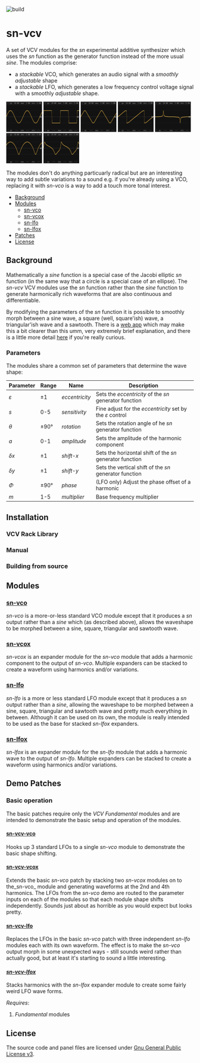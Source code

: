 ![build](https://github.com/transcriptaze/sn-vcv/workflows/build/badge.svg)

# sn-vcv

A set of VCV modules for the _sn_ experimental additive synthesizer which uses the _sn_ function as the 
generator function instead of the more usual _sine_. The modules comprise:
- a _stackable_ VCO, which generates an audio signal with a _smoothly adjustable_ shape
- a _stackable_ LFO, which generates a low frequency control voltage signal with a smoothly _adjustable_ shape.

<img width="96" src="documentation/images/sine.png">
<img width="96" src="documentation/images/square.png">
<img width="96" src="documentation/images/triangle.png">
<img width="96" src="documentation/images/sawtooth.png">
<img width="96" src="documentation/images/spike.png">
<img width="96" src="documentation/images/bumps.png">
<img width="96" src="documentation/images/wonky.png">

The modules don't do anything particuarly radical but are an interesting way to add subtle variations to
a sound e.g. if you're already using a VCO, replacing it with _sn-vco_ is a way to add a touch more tonal
interest. 

- [Background](#background)
- [Modules](#modules)
   - [sn-vco](/documentation/sn-vco.md)
   - [sn-vcox](/documentation/sn-vcox.md)
   - [sn-lfo](/documentation/sn-lfo.md)
   - [sn-lfox](/documentation/sn-lfox.md)
- [Patches](#patches)
- [License](#license)


## Background

Mathematically a _sine_ function is a special case of the Jacobi elliptic _sn_ function (in the same way that
a circle is a special case of an ellipse). The _sn-vcv_ VCV modules use the _sn_ function rather than the
_sine_ function to generate harmonically rich waveforms that are also continuous and differentiable.

By modifying the parameters of the _sn_ function it is possible to smoothly morph between a sine wave,
a square (well, square'ish) wave, a triangular'ish wave and a sawtooth. There is a [web app](https://snyth.pages.dev)
which may make this a bit clearer than this umm, very extremely brief explanation, and there is a little
more detail [here](https://github.com/transcriptaze/snyth) if you're really curious.


### Parameters

The modules share a common set of parameters that determine the wave shape:

| Parameter | Range | Name           | Description                                                     |
|-----------|-------|----------------|-----------------------------------------------------------------|
| _ε_       | ±1    | _eccentricity_ | Sets the _eccentricity_ of the _sn_ generator function          |
| _s_       | 0-5   | _sensitivity_  | Fine adjust for the _eccentricity_ set by the _ε_ control       |
| _θ_       | ±90°  | _rotation_     | Sets the rotation angle of he _sn_ generator function           |
| _a_       | 0-1   | _amplitude_    | Sets the amplitude of the harmonic component                    |
| _δx_      | ±1    | _shift-x_      | Sets the horizontal shift of the _sn_ generator function        |
| _δy_      | ±1    | _shift-y_      | Sets the vertical shift of the _sn_ generator function          |
| _Φ_       | ±90°  | _phase_        | (LFO only) Adjust the phase offset of a harmonic                |
| _m_       | 1-5   | _multiplier_   | Base frequency multiplier                                       |

## Installation

### VCV Rack Library

### Manual

### Building from source


## Modules

### [sn-vco](/documentation/sn-vco.md)

_sn-vco_ is a more-or-less standard VCO module except that it produces a _sn_ output rather than a _sine_
which (as described above), allows the waveshape to be morphed between a sine, square, triangular and sawtooth
wave. 

### [sn-vcox](/documentation/sn-vcox.md)

_sn-vcox_ is an expander module for the _sn-vco_ module that adds a harmonic component to the output of 
_sn-vco_. Multiple expanders can be stacked to create a waveform using harmonics and/or variations.

### [sn-lfo](/documentation/sn-lfo.md)

_sn-lfo_ is a more or less standard LFO module except that it produces a _sn_ output rather than a _sine_,
allowing the waveshape to be morphed between a sine, square, triangular and sawtooth wave and pretty much
everything in between. Although it can be used on its own, the module is really intended to be used as
the base for stacked _sn-lfox_ expanders. 

### [sn-lfox](/documentation/sn-lfox.md)

_sn-lfox_ is an expander module for the _sn-lfo_ module that adds a harmonic wave to the output of _sn-lfo_.
Multiple expanders can be stacked to create a waveform using harmonics and/or variations.

## Demo Patches

### Basic operation 

The basic patches require only the _VCV Fundamental_ modules and are intended to demonstrate the basic
setup and operation of the modules.

#### [sn-vcv-vco](/documentation/patches/sn-vcv-vco.vcv)

Hooks up 3 standard LFOs to a single _sn-vco_ module to demonstrate the basic shape shifting.

#### [sn-vcv-vcox](/documentation/patches/sn-vcv-vcox.vcv)

Extends the basic _sn-vco_ patch by stacking two _sn-vcox_ modules on to the_sn-vco_ module and generating
waveforms at the 2nd and 4th harmonics. The LFOs from the _sn-vco_ demo are routed to the parameter inputs
on each of the modules so that each module shape shifts independently. Sounds just about as horrible as you
would expect but looks pretty.

#### [sn-vcv-lfo](/documentation/patches/sn-vcv-lfo.vcv)

Replaces the LFOs in the basic _sn-vco_ patch with three independent _sn-lfo_ modules each with its own
waveform. The effect is to make the _sn-vco_ output morph in some unexpected ways - still sounds weird
rather than actually good, but at least it's starting to sound a little interesting.

#### [*sn-vcv-lfox*](/documentation/patches/sn-vcv-lfox.vcv)

Stacks harmonics with the _sn-lfox_ expander module to create some fairly weird LFO wave forms.

_Requires_:
1. _Fundamental_ modules

## License

The source code and panel files are licensed under [Gnu General Public License v3](/LICENSE). 



